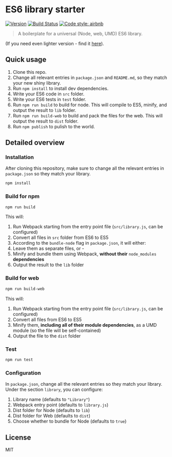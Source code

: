 ES6 library starter
===========

[![Version](http://img.shields.io/npm/v/es6-library-minimal.svg)](https://www.npmjs.org/package/es6-library-minimal)
[![Build Status](https://travis-ci.org/liady/es6-library-minimal.svg?branch=master)](https://travis-ci.org/liady/es6-library-minimal)
[![Code style: airbnb](https://img.shields.io/badge/code%20style-airbnb-blue.svg?style=flat)](https://github.com/airbnb/javascript)

> A boilerplate for a universal (Node, web, UMD) ES6 library.

(If you need even lighter version - find it [here](https://github.com/liady/es6-lib-starter-light)).

## Quick usage
 1. Clone this repo.
 2. Change all relevant entries in `package.json` and `README.md`, so they match your new shiny library.
 3. Run `npm install` to install dev dependencies.
 4. Write your ES6 code in `src` folder.
 5. Write your ES6 tests in `test` folder.
 6. Run `npm run build` to build for node. This will compile to ES5, minify, and output the result to `lib` folder.
 7. Run `npm run build-web` to build and pack the files for the web. This will output the result to `dist` folder.
 8. Run `npm publish` to pulish to the world.

## Detailed overview

### Installation
After cloning this repository, make sure to change all the relevant entries in `package.json` so they match your library.
```sh
npm install
```

### Build for npm
```sh
npm run build
```
This will:
 1. Run Webpack starting from the entry point file (`src/library.js`, can be configured)
 2. Convert all files in `src` folder from ES6 to ES5
 3. According to the `bundle-node` flag in `package.json`, it will either:
   1. Leave them as separate files, or -
   2. Minify and bundle them using Webpack, **without their** `node_modules` **dependencies**
 4. Output the result to the `lib` folder

### Build for web
```sh
npm run build-web
```
This will:
 1. Run Webpack starting from the entry point file (`src/library.js`, can be configured)
 2. Convert all files from ES6 to ES5
 3. Minify them, **including all of their module dependencies**, as a UMD module (so the file will be self-contained)
 4. Output the file to the `dist` folder

### Test
```sh
npm run test
```

### Configuration
In `package.json`, change all the relevant entries so they match your library.<br/>
Under the section `library`, you can configure:
 1. Library name (defaults to `"Library"`)
 2. Webpack entry point (defaults to `library.js`)
 3. Dist folder for Node (defaults to `lib`)
 4. Dist folder for Web (defaults to `dist`)
 5. Choose whether to bundle for Node (defaults to `true`)

## License
MIT
